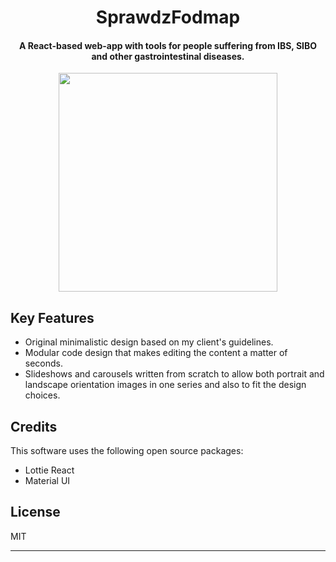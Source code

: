 
<h1 align="center">
SprawdzFodmap
</h1>

<h4 align="center">A React-based web-app with tools for people suffering from IBS, SIBO and other gastrointestinal diseases.</h4>

<p align="center"> 
  <img height="350px" src="https://github.com/szczek/sprawdzFodmap/assets/66899019/5052c266-e3c4-4f64-8094-6fc3da351acf" />
</p>

## Key Features

* Original minimalistic design based on my client's guidelines.
* Modular code design that makes editing the content a matter of seconds.
* Slideshows and carousels written from scratch to allow both portrait and landscape orientation images in one series and also to fit the design choices.

## Credits

This software uses the following open source packages:

- Lottie React
- Material UI

## License

MIT

---
